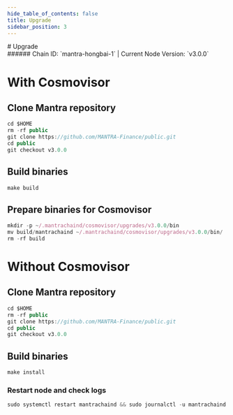 ```yaml
---
hide_table_of_contents: false
title: Upgrade
sidebar_position: 3
---
```


<div class="h1-with-icon icon-mantra">
# Upgrade
</div>
###### Chain ID: `mantra-hongbai-1` | Current Node Version: `v3.0.0`

# With Cosmovisor
## Clone Mantra repository
```js
cd $HOME
rm -rf public
git clone https://github.com/MANTRA-Finance/public.git
cd public
git checkout v3.0.0
 ```

## Build binaries
```js
make build
 ```

## Prepare binaries for Cosmovisor
```js
mkdir -p ~/.mantrachaind/cosmovisor/upgrades/v3.0.0/bin
mv build/mantrachaind ~/.mantrachaind/cosmovisor/upgrades/v3.0.0/bin/
rm -rf build
```

# Without Cosmovisor
## Clone Mantra repository
```js
cd $HOME
rm -rf public
git clone https://github.com/MANTRA-Finance/public.git
cd public
git checkout v3.0.0
 ```

## Build binaries
```js
make install
 ```

### Restart node and check logs
```js
sudo systemctl restart mantrachaind && sudo journalctl -u mantrachaind -f --no-hostname -o cat
```